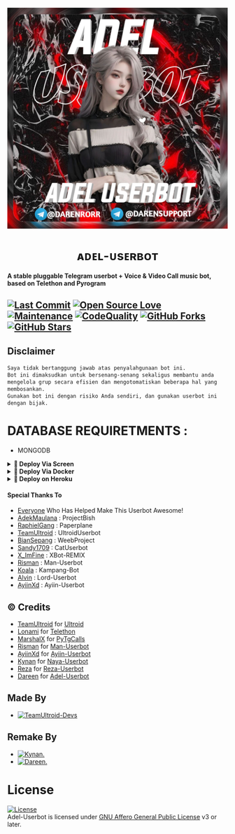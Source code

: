 <p align="center">
  <img src="./resources/extras/logo.jpg" alt="Ayra Logo">
</p>
<h1 align="center">
  <b>ᴀᴅᴇʟ-ᴜsᴇʀʙᴏᴛ</b>
</h1>

<b>A stable pluggable Telegram userbot + Voice & Video Call music bot, based on Telethon and Pyrogram</b>


[![Last Commit](https://img.shields.io/github/last-commit/mikeel-ye/Adel-Userbot?color=red&logo=github&logoColor=blue&style=for-the-badge)](https://github.com/naya1503/Naya-Userbot/commits)
[![Open Source Love](https://badges.frapsoft.com/os/v2/open-source.png?v=103)](https://github.com/naya1503/Naya-Userbot)
[![Maintenance](https://img.shields.io/badge/Maintained%3F-Yes-blue)](https://GitHub.com/naya1503/Naya-Userbot/graphs/commit-activity)
[![CodeQuality](https://img.shields.io/codacy/grade/a723cb464d5a4d25be3152b5d71de82d?color=blue&logo=codacy)](https://app.codacy.com/gh/naya1503/Naya-Userbot/dashboard)
[![GitHub Forks](https://img.shields.io/github/forks/mikeel-ye/Adel-Userbot?&logo=github)](https://github.com/mikeel-ye/Adel-Userbot/fork)
[![GitHub Stars](https://img.shields.io/github/stars/mikeel-ye/Adel-Userbot?&logo=github)](https://github.com/mikeel-ye/Adel-Userbot/stargazers)
----

## Disclaimer

```
Saya tidak bertanggung jawab atas penyalahgunaan bot ini.
Bot ini dimaksudkan untuk bersenang-senang sekaligus membantu anda
mengelola grup secara efisien dan mengotomatiskan beberapa hal yang membosankan.
Gunakan bot ini dengan risiko Anda sendiri, dan gunakan userbot ini dengan bijak.
```

# DATABASE REQUIRETMENTS :
- MONGODB


<details>
<summary><b>🔗 Deploy Via Screen</b></summary>
<br>

• `sudo apt-get update && sudo apt-get upgrade -y`

• `sudo pip3 install -U pip`

• `sudo apt-get install python3-pip ffmpeg -y`

 • `git clone https://github.com/mikeel-ye/Adel-Userbot`

 • `cd Adel-Userbot`

 • `bash installer.sh`

 • `nano .env`
  - isi vars .env API_ID, API_HASH, MONGO_URI SESSION
  - Jika sudah 
  - ketik ctrl + S
  - ctrl + X

 • `screen -S Adel`

 • `bash start`

</details>

<details>
<summary><b>🔗 Deploy Via Docker</b></summary>
<br>

• `curl -sSL https://get.docker.com | sh`

 • `git clone https://github.com/mikeel-ye/Adel-Userbot`

 • `cd Adel-Userbot`

 • `cp sample.env .env`

 • `nano .env`
  - isi vars .env API_ID, API_HASH, SESSION dan MONGO_URI
  - Jika sudah 
  - ketik ctrl + S
  - ctrl + X

 • `docker build . -t adel`

 • `docker run --name namalu --cpus 1.2 --memory 500m --env-file .env adel`

</details>

<details>
<summary><b>🔗 Deploy on Heroku</b></summary>
<br>
• Silakan isi vars yang diperlukan API_ID, API_HASH, SESSION,MONGODB, HEROKU_API dan HEROKU_APP_NAME

<h3 align="center">Click The Button</h3>
<a align="center" href="https://dashboard.heroku.com/new?template=https://github.com/mikeel-ye/Adel-Userbot"><img src="https://www.herokucdn.com/deploy/button.svg"></a>
</div>

</details>



#### Special Thanks To
* [Everyone](https://github.com/mrismanaziz/Man-Userbot/graphs/contributors) Who Has Helped Make This Userbot Awesome!
* [AdekMaulana](https://github.com/adekmaulana) : ProjectBish
* [RaphielGang](https://github.com/RaphielGang) : Paperplane
* [TeamUltroid](https://github.com/TeamUltroid/Ultroid) :  UltroidUserbot
* [BianSepang](https://github.com/BianSepang/WeebProject) : WeebProject
* [Sandy1709](https://github.com/sandy1709/catuserbot) : CatUserbot
* [X_ImFine](https://github.com/ximfine) :  XBot-REMIX
* [Risman](https://github.com/mrismanaziz/Man-Userbot) :  Man-Userbot
* [Koala](https://github.com/ManusiaRakitan/Kampang-Bot) : Kampang-Bot
* [Alvin](https://github.com/Zora24/Lord-Userbot) : Lord-Userbot
* [AyiinXd](https://github.com/AyiinXd/Ayiin-Userbot) : Ayiin-Userbot

## © Credits
* [TeamUltroid](https://github.com/TeamUltroid) for [Ultroid](https://github.com/TeamUltroid/Ultroid)
* [Lonami](https://github.com/LonamiWebs/) for [Telethon](https://github.com/LonamiWebs/Telethon)
* [MarshalX](https://github.com/MarshalX) for [PyTgCalls](https://github.com/MarshalX/tgcalls)
* [Risman](https://github.com/mrismanaziz) for [Man-Userbot](https://github.com/mrismanaziz/Man-Userbot)
* [AyiinXd](https://github.com/AyiinXd) for [Ayiin-Userbot](https://github.com/AyiinXd/Ayiin-Userbot)
* [Kynan](https://github.com/naya1503) for [Naya-Userbot](https://github.com/naya1503/Naya-Userbot)
* [Reza](https://github.com/pinxRobtik) for
[Reza-Userbot](https://github.com/pinxRobtik/reza-userbot)
* [Dareen](https://github.com/mikeel-ye) for
[Adel-Userbot](https://github.com/mikeel-ye/Adel-Userbot)

## Made By
* [![TeamUltroid-Devs](https://img.shields.io/static/v1?label=Teamultroid&message=devs&color=critical)](https://t.me/UltroidDevs)

## Remake By
* [![Kynan.](https://img.shields.io/static/v1?label=Ky&message=nan&color=critical)](https://t.me/kenapanan)
* [![Dareen.](https://img.shields.io/static/v1?label=Da&message=reen&color=critical)](https://t.me/Darenrorr)



# License
[![License](https://www.gnu.org/graphics/agplv3-155x51.png)](LICENSE)   
Adel-Userbot is licensed under [GNU Affero General Public License](https://www.gnu.org/licenses/agpl-3.0.en.html) v3 or later.
